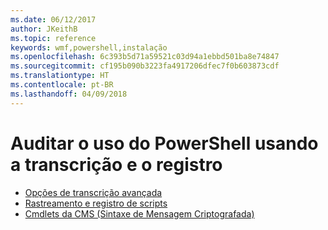 ```yaml
---
ms.date: 06/12/2017
author: JKeithB
ms.topic: reference
keywords: wmf,powershell,instalação
ms.openlocfilehash: 6c393b5d71a59521c03d94a1ebbd501ba8e74847
ms.sourcegitcommit: cf195b090b3223fa4917206dfec7f0b603873cdf
ms.translationtype: HT
ms.contentlocale: pt-BR
ms.lasthandoff: 04/09/2018
---
```

# <a name="audit-powershell-usage-using-transcription-and-logging"></a>Auditar o uso do PowerShell usando a transcrição e o registro

- [Opções de transcrição avançada](audit_transcript.md)
- [Rastreamento e registro de scripts](audit_script.md)
- [Cmdlets da CMS (Sintaxe de Mensagem Criptografada)](audit_cms.md)